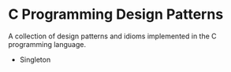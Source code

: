 # C Programming Design Patterns

A collection of design patterns and idioms implemented in the C programming language.

- Singleton
